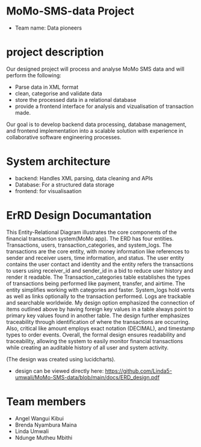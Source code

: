 # MoMo-SMS-data Project

- Team name: Data pioneers
# project description
  Our designed project will process and analyse MoMo SMS data and will perform the following:

  - Parse data in XML format
  - clean, categorise and validate data
  - store the processed data in a relational database
  - provide a frontend interface for analysis and vizualisation of transaction made.

Our goal is to develop backend data processing, database management, and frontend implementation into a scalable solution with experience in collaborative software engineering processes.

# System architecture
  - backend: Handles XML parsing, data cleaning and APIs
  - Database: For a structured data storage
  - frontend: for visualisaation

# ErRD Design Documantation
This Entity-Relational Diagram illustrates the core components of the financial transaction system(MoMo app). The ERD has four entities. Transactions, users, transaction_categories, and system_logs. The transactions are the core entity, with money information like references to sender and receiver users, time information, and status. The user entity contains the user contact and identity and the entity refers the transactions to users using receiver_id and sender_id in a bid to reduce user history and render it readable. The Transaction_categories table establishes the types of transactions being performed like payment, transfer, and airtime. The entity simplifies working with categories and faster. System_logs hold vents as well as links optionally to the transaction performed. Logs are trackable and searchable worldwide.
My design option emphasized the connection of items outlined above by having foreign key values in a table always point to primary key values found in another table. The design further emphasizes traceability through identification of where the transactions are occurring.
Also, critical like amount employs exact notation (DECIMAL), and timestamp types to order events. Overall, the formal design ensures readability and traceability, allowing the system to easily monitor financial transactions while creating an auditable history of all user and system activity.

(The design was created using lucidcharts).

- design can be viewed directly here: https://github.com/Linda5-umwali/MoMo-SMS-data/blob/main/docs/ERD_design.pdf 

# Team members
- Angel Wangui Kibui
- Brenda Nyambura Maina
- Linda Umwali
- Ndunge Mutheu Mbithi
  
